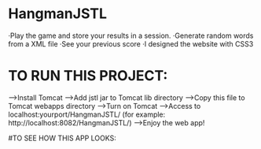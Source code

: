 # HangmanJSTL
 ·Play the game and store your results in a session.      ·Generate random words from a XML file      ·See your previous score      ·I designed the website with CSS3

# TO RUN THIS PROJECT:
  -->Install Tomcat
  -->Add jstl jar to Tomcat lib directory
  -->Copy this file to Tomcat webapps directory
  -->Turn on Tomcat
  -->Access to localhost:yourport/HangmanJSTL/  (for example: http://localhost:8082/HangmanJSTL/)
  -->Enjoy the web app!
  
  
#TO SEE HOW THIS APP LOOKS:
